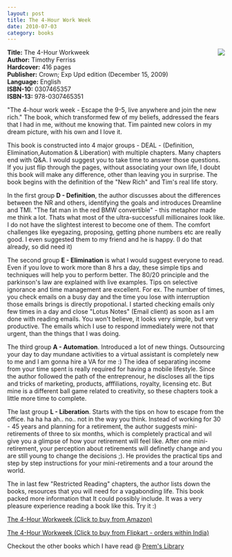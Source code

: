 ```yaml
---
layout: post
title: The 4-Hour Work Week
date: 2010-07-03
category: books
---
```


<img style="clear: right; float: right; margin-bottom: 1em; margin-left: 1em;" 
src="{{site.url}}/img/the-4-hour-workweek-timothy-ferris.jpg"/>   

**Title:** The 4-Hour Workweek  
**Author:** Timothy Ferriss  
**Hardcover:** 416 pages  
**Publisher:** Crown; Exp Upd edition (December 15, 2009)  
**Language:** English  
**ISBN-10:** 0307465357  
**ISBN-13:** 978-0307465351  

"The 4-hour work week - Escape the 9-5, live anywhere and join the new rich." The book, which transformed few of my beliefs, addressed the fears that I had in me, without me knowing that. Tim painted new colors in my dream picture, with his own and I love it.  

This book is constructed into 4 major groups - DEAL - (Definition, Elimination,Automation & Liberation) with multiple chapters. Many chapters end with Q&A. I would suggest you to take time to answer those questions. If you just flip through the pages, without associating your own life, I doubt this book will make any difference, other than leaving you in surprise. The book begins with the definition of the "New Rich" and Tim's real life story.  

In the first group **D - Definition**, the author discusses about the differences between the NR and others, identifying the goals and introduces Dreamline and TMI. "The fat man in the red BMW convertible" - this metaphor made me think a lot. Thats what most of the ultra-successfull millionaires look like. I do not have the slightest interest to become one of them. The comfort challenges like eyegazing, proposing, getting phone numbers etc are really good. I even suggested them to my friend and he is happy. (I do that already, so did need it)  

The second group **E - Elimination** is what I would suggest everyone to read. Even if you love to work more than 8 hrs a day, these simple tips and techniques will help you to perform better. The 80/20 principle and the parkinson's law are explained with live examples. Tips on selective ignorance and time management are excellent. For ex. The number of times, you check emails on a busy day and the time you lose with interruption those emails brings is directly propotional. I started checking emails only few times in a day and close "Lotus Notes" (Email client) as soon as I am done with reading emails. You won't believe, it looks very simple, but very productive. The emails which I use to respond immediately were not that urgent, than the things that I was doing.  

The third group **A - Automation**. Introduced a lot of new things. Outsourcing your day to day mundane activities to a virtual assistant is completely new to me and I am gonna hire a VA for me :) The idea of separating income from your time spent is really required for having a mobile lifestyle. Since the author followed the path of the entreprenour, he discloses all the tips and tricks of marketing, products, afffiliations, royalty, licensing etc. But mine is a different ball game related to creativity, so these chapters took a little more time to complete.  

The last group **L - Liberation**. Starts with the tips on how to escape from the office. ha ha ha ah.. no.. not in the way you think. Instead of working for 30 - 45 years and planning for a retirement, the author suggests mini-retirements of three to six months, which is completely practical and wil give you a glimpse of how your retirement will feel like. After one mini-retirement, your perception about retirements will definetly change and you are still young to change the decisions ;). He provides the practical tips and step by step instructions for your mini-retirements and a tour around the world.  

The in last few "Restricted Reading" chapters, the author lists down the books, resources that you will need for a vagabonding life. This book packed more information that It could possibly include. It was a very pleasure experience reading a book like this. Try it :)  

[The 4-Hour Workweek (Click to buy from Amazon)](http://www.amazon.com/gp/product/0307465357?ie=UTF8&amp;tag=booiverea-20&amp;linkCode=as2&amp;camp=1789&amp;creative=9325&amp;creativeASIN=0307465357)  

[The 4-Hour Workweek (Click to buy from Flipkart - orders within India)](http://www.flipkart.com/affiliatehits?affid=INPremkblo&amp;isbn=0091923530)  

Checkout the other books which I have read @ [Prem's Library]({{site.url}}/books/)  


